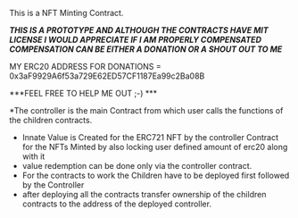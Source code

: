 This is a NFT Minting Contract.

***THIS IS A PROTOTYPE AND ALTHOUGH THE CONTRACTS HAVE MIT LICENSE I WOULD APPRECIATE IF I AM PROPERLY COMPENSATED***
***COMPENSATION CAN BE EITHER A DONATION OR A SHOUT OUT TO ME***

MY ERC20 ADDRESS FOR DONATIONS = 0x3aF9929A6f53a729E62ED57CF1187Ea99c2Ba08B 

***FEEL FREE TO HELP ME OUT ;-) ***

*The controller is the main Contract from which user calls the functions of the children contracts.
* Innate Value is Created for the ERC721 NFT by the controller Contract for the NFTs Minted by also locking user defined amount of erc20 along with it
* value redemption can be done only via the controller contract.
* For the contracts to work the Children have to be deployed first followed by the Controller
* after deploying all the contracts transfer ownership of the children contracts to the address of the deployed controller.


